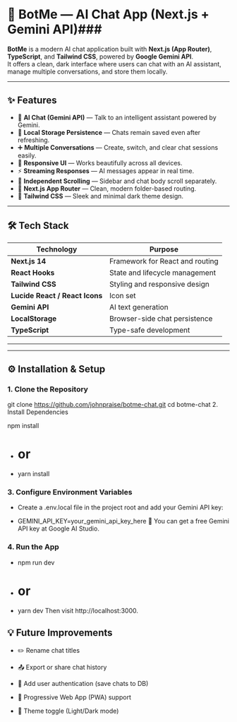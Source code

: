 # 🤖 BotMe — AI Chat App (Next.js + Gemini API)### 

**BotMe** is a modern AI chat application built with **Next.js (App Router)**, **TypeScript**, and **Tailwind CSS**, powered by **Google Gemini API**.  
It offers a clean, dark interface where users can chat with an AI assistant, manage multiple conversations, and store them locally.

---

## ✨ Features

- 💬 **AI Chat (Gemini API)** — Talk to an intelligent assistant powered by Gemini.
- 💾 **Local Storage Persistence** — Chats remain saved even after refreshing.
- ➕ **Multiple Conversations** — Create, switch, and clear chat sessions easily.
- 📱 **Responsive UI** — Works beautifully across all devices.
- ⚡ **Streaming Responses** — AI messages appear in real time.
- 🧭 **Independent Scrolling** — Sidebar and chat body scroll separately.
- 🧠 **Next.js App Router** — Clean, modern folder-based routing.
- 🎨 **Tailwind CSS** — Sleek and minimal dark theme design.

---

## 🛠️ Tech Stack

| Technology | Purpose |
|-------------|----------|
| **Next.js 14** | Framework for React and routing |
| **React Hooks** | State and lifecycle management |
| **Tailwind CSS** | Styling and responsive design |
| **Lucide React / React Icons** | Icon set |
| **Gemini API** | AI text generation |
| **LocalStorage** | Browser-side chat persistence |
| **TypeScript** | Type-safe development |

---


---

## ⚙️ Installation & Setup

### 1. Clone the Repository

git clone https://github.com/johnpraise/botme-chat.git
cd botme-chat
2. Install Dependencies

npm install
- # or
- yarn install
### 3. Configure Environment Variables
- Create a .env.local file in the project root and add your Gemini API key:

- GEMINI_API_KEY=your_gemini_api_key_here
🔐 You can get a free Gemini API key at Google AI Studio.

### 4. Run the App
- npm run dev
- # or
- yarn dev
Then visit http://localhost:3000.



## 💡 Future Improvements

- ✏️ Rename chat titles

- 📤 Export or share chat history

- 👥 Add user authentication (save chats to DB)

- 📱 Progressive Web App (PWA) support

- 🌙 Theme toggle (Light/Dark mode)